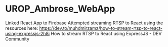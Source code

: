 # UROP_Ambrose_WebApp

Linked React App to Firebase 
Attempted streaming RTSP to React using the resources here:
  https://dev.to/muhdmirzamz/how-to-stream-rtsp-to-react-using-expressjs-2h8i
  How to stream RTSP to React using ExpressJS - DEV Community
